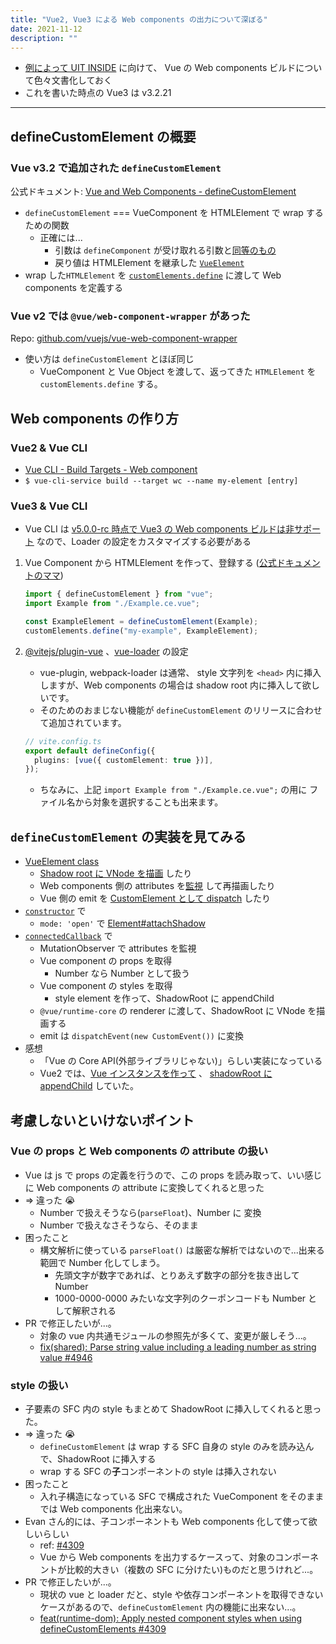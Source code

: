 ```yaml
---
title: "Vue2, Vue3 による Web components の出力について深ぼる"
date: 2021-11-12
description: ""
---
```


- [例によって UIT INSIDE](https://uit-inside.linecorp.com/episode/104) に向けて、 Vue の Web components ビルドについて色々文書化しておく
- これを書いた時点の Vue3 は v3.2.21

---

## defineCustomElement の概要

### Vue v3.2 で追加された `defineCustomElement`

公式ドキュメント: [Vue and Web Components - defineCustomElement](https://v3.vuejs.org/guide/web-components.html#definecustomelement)

- `defineCustomElement` === VueComponent を HTMLElement で wrap するための関数
  - 正確には...
    - 引数は `defineComponent` が受け取れる引数と[同等のもの](https://github.com/vuejs/vue-next/blob/v3.2.21/packages/runtime-dom/src/apiCustomElement.ts#L127)
    - 戻り値は HTMLElement を継承した [`VueElement`](https://github.com/vuejs/vue-next/blob/v3.2.21/packages/runtime-dom/src/apiCustomElement.ts#L27-L29)
- wrap した`HTMLElement` を [`customElements.define`](https://developer.mozilla.org/en-US/docs/Web/API/CustomElementRegistry/define) に渡して Web components を定義する

### Vue v2 では `@vue/web-component-wrapper` があった

Repo: [github.com/vuejs/vue-web-component-wrapper](https://github.com/vuejs/vue-web-component-wrapper)

- 使い方は `defineCustomElement` とほぼ同じ
  - VueComponent と Vue Object を渡して、返ってきた `HTMLElement` を `customElements.define` する。

## Web components の作り方

### Vue2 & Vue CLI

- [Vue CLI - Build Targets - Web component](https://cli.vuejs.org/guide/build-targets.html#web-component)
- `$ vue-cli-service build --target wc --name my-element [entry]`

### Vue3 & Vue CLI

- Vue CLI は [v5.0.0-rc 時点で Vue3 の Web components ビルドは非サポート](https://github.com/vuejs/vue-cli/blob/v5.0.0-rc.0/packages/%40vue/cli-service/lib/commands/build/resolveWcConfig.js#L19) なので、Loader の設定をカスタマイズする必要がある

1. Vue Component から HTMLElement を作って、登録する ([公式ドキュメントのママ](https://v3.vuejs.org/guide/web-components.html#sfc-as-custom-element))

   ```js
   import { defineCustomElement } from "vue";
   import Example from "./Example.ce.vue";

   const ExampleElement = defineCustomElement(Example);
   customElements.define("my-example", ExampleElement);
   ```

2. [@vitejs/plugin-vue](https://github.com/vitejs/vite/tree/main/packages/plugin-vue#using-vue-sfcs-as-custom-elements) 、[vue-loader](https://github.com/vuejs/vue-loader/tree/next#v16-only-options) の設定

   - vue-plugin, webpack-loader は通常、 style 文字列を `<head>` 内に挿入しますが、Web components の場合は shadow root 内に挿入して欲しいです。
   - そのためのおまじない機能が `defineCustomElement` のリリースに合わせて追加されています。

   ```ts
   // vite.config.ts
   export default defineConfig({
     plugins: [vue({ customElement: true })],
   });
   ```

   - ちなみに、上記 `import Example from "./Example.ce.vue";` の用に ファイル名から対象を選択することも出来ます。

## `defineCustomElement` の実装を見てみる

- [VueElement class](https://github.com/vuejs/vue-next/blob/v3.2.21/packages/runtime-dom/src/apiCustomElement.ts#L149)
  - [Shadow root に VNode を描画](https://github.com/vuejs/vue-next/blob/v3.2.21/packages/runtime-dom/src/apiCustomElement.ts#L312) したり
  - Web components 側の attributes を[監視](https://github.com/vuejs/vue-next/blob/v3.2.21/packages/runtime-dom/src/apiCustomElement.ts#L211) して再描画したり
  - Vue 側の emit を [CustomElement として dispatch](https://github.com/vuejs/vue-next/blob/v3.2.21/packages/runtime-dom/src/apiCustomElement.ts#L343) したり
- [`constructor`](https://github.com/vuejs/vue-next/blob/v3.2.21/packages/runtime-dom/src/apiCustomElement.ts#L160) で
  - `mode: 'open'` で [Element#attachShadow](https://developer.mozilla.org/ja/docs/Web/API/Element/attachShadow)
- [`connectedCallback`](https://github.com/vuejs/vue-next/blob/v3.2.21/packages/runtime-dom/src/apiCustomElement.ts#L179) で
  - MutationObserver で attributes を監視
  - Vue component の props を取得
    - Number なら Number として扱う
  - Vue component の styles を取得
    - style element を作って、ShadowRoot に appendChild
  - `@vue/runtime-core` の renderer に渡して、ShadowRoot に VNode を描画する
  - emit は `dispatchEvent(new CustomEvent())` に変換
- 感想
  - 「Vue の Core API(外部ライブラリじゃない)」らしい実装になっている
  - Vue2 では、[Vue インスタンスを作って](https://github.com/vuejs/vue-web-component-wrapper/blob/master/src/index.js#L86) 、 [shadowRoot に appendChild](https://github.com/vuejs/vue-web-component-wrapper/blob/master/src/index.js#L163) していた。

## 考慮しないといけないポイント

### Vue の props と Web components の attribute の扱い

- Vue は js で props の定義を行うので、この props を読み取って、いい感じに Web components の attribute に変換してくれると思った
- => 違った 😭
  - Number で扱えそうなら(`parseFloat`)、Number に 変換
  - Number で扱えなさそうなら、そのまま
- 困ったこと
  - 構文解析に使っている `parseFloat()` は厳密な解析ではないので...出来る範囲で Number 化してしまう。
    - 先頭文字が数字であれば、とりあえず数字の部分を抜き出して Number
    - 1000-0000-0000 みたいな文字列のクーポンコードも Number として解釈される
- PR で修正したいが...。
  - 対象の vue 内共通モジュールの参照先が多くて、変更が厳しそう...。
  - [fix(shared): Parse string value including a leading number as string value #4946](https://github.com/vuejs/vue-next/pull/4946)

### style の扱い

- 子要素の SFC 内の style もまとめて ShadowRoot に挿入してくれると思った。
- => 違った 😭
  - `defineCustomElement` は wrap する SFC 自身の style のみを読み込んで、ShadowRoot に挿入する
  - wrap する SFC の**子**コンポーネントの style は挿入されない
- 困ったこと
  - 入れ子構造になっている SFC で構成された VueComponent をそのままでは Web components 化出来ない。
- Evan さん的には、子コンポーネントも Web components 化して使って欲しいらしい
  - ref: [#4309](https://github.com/vuejs/vue-next/pull/4309#issuecomment-896886449)
  - Vue から Web components を出力するケースって、対象のコンポーネントが比較的大きい（複数の SFC に分けたい)ものだと思うけれど...。
- PR で修正したいが...。
  - 現状の vue と loader だと、style や依存コンポーネントを取得できないケースがあるので、`defineCustomElement` 内の機能に出来ない...。
  - [feat(runtime-dom): Apply nested component styles when using defineCustomElements #4309](https://github.com/vuejs/vue-next/pull/4309)
